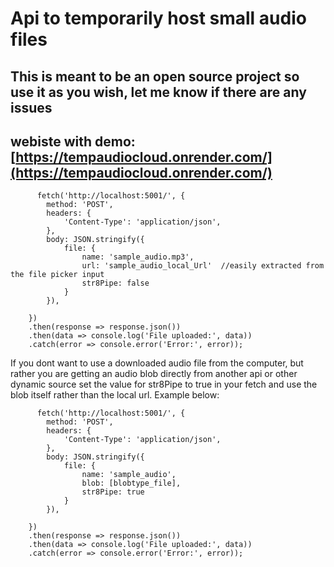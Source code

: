 # Api to temporarily host small audio files
## This is meant to be an open source project so use it as you wish, let me know if there are any issues
## webiste with demo: [https://tempaudiocloud.onrender.com/](https://tempaudiocloud.onrender.com/)

          fetch('http://localhost:5001/', {
            method: 'POST',
            headers: {
                'Content-Type': 'application/json',
            },
            body: JSON.stringify({
                file: {
                    name: 'sample_audio.mp3',
                    url: 'sample_audio_local_Url'  //easily extracted from the file picker input
                    str8Pipe: false
                }
            }),

        })
        .then(response => response.json())
        .then(data => console.log('File uploaded:', data))
        .catch(error => console.error('Error:', error));

If you dont want to use a downloaded audio file from the computer,
but rather you are getting an audio blob directly from another api or other dynamic source
set the value for str8Pipe to true in your fetch and use the blob itself rather than the local url.
Example below:

          fetch('http://localhost:5001/', {
            method: 'POST',
            headers: {
                'Content-Type': 'application/json',
            },
            body: JSON.stringify({
                file: {
                    name: 'sample_audio',
                    blob: [blobtype_file],
                    str8Pipe: true
                }
            }),

        })
        .then(response => response.json())
        .then(data => console.log('File uploaded:', data))
        .catch(error => console.error('Error:', error));
